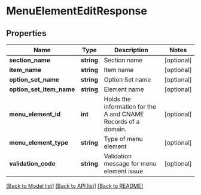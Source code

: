 # MenuElementEditResponse

## Properties
Name | Type | Description | Notes
------------ | ------------- | ------------- | -------------
**section_name** | **string** | Section name | [optional] 
**item_name** | **string** | Item name | [optional] 
**option_set_name** | **string** | Option Set name | [optional] 
**option_set_item_name** | **string** | Element name | [optional] 
**menu_element_id** | **int** | Holds the information for the A and CNAME Records of a domain. | [optional] 
**menu_element_type** | **string** | Type of menu element | [optional] 
**validation_code** | **string** | Validation message for menu element issue | [optional] 

[[Back to Model list]](../README.md#documentation-for-models) [[Back to API list]](../README.md#documentation-for-api-endpoints) [[Back to README]](../README.md)


